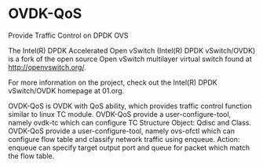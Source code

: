 # OVDK-QoS
Provide Traffic Control  on DPDK OVS

The Intel(R) DPDK Accelerated Open vSwitch (Intel(R) DPDK vSwitch/OVDK) is a fork of the open source Open vSwitch multilayer virtual switch found at http://openvswitch.org/.

For more information on the project, check out the Intel(R) DPDK vSwitch/OVDK homepage at 01.org.

OVDK-QoS is OVDK with QoS ability, which provides traffic control function similar to linux TC module. OVDK-QoS provide a user-configure-tool, namely ovdk-tc which can configure TC Structure Object: Qdisc and Class. OVDK-QoS provide a user-configure-tool, namely ovs-ofctl which can configure flow table and classify network traffic using enqueue. Action: enqueue can specify target output port and queue for packet which match the flow table.
